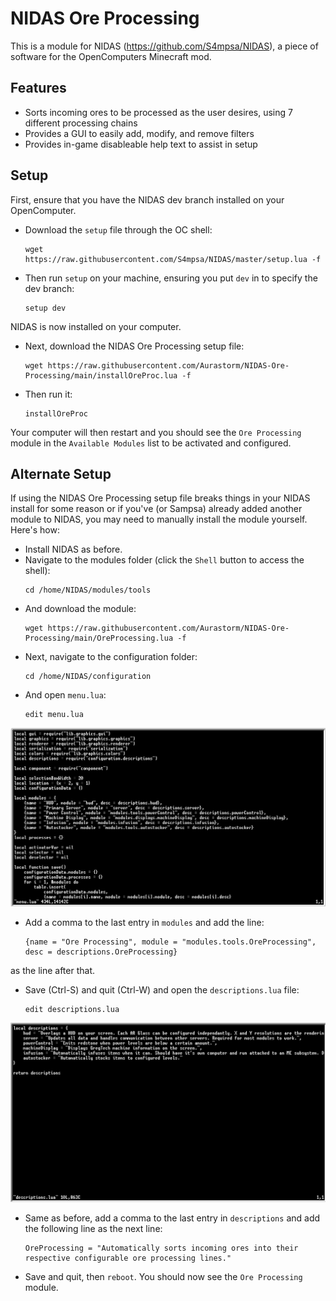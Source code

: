 # NIDAS Ore Processing
 This is a module for NIDAS (https://github.com/S4mpsa/NIDAS), a piece of software for the OpenComputers Minecraft mod.

## Features
* Sorts incoming ores to be processed as the user desires, using 7 different processing chains
* Provides a GUI to easily add, modify, and remove filters
* Provides in-game disableable help text to assist in setup

## Setup
 First, ensure that you have the NIDAS dev branch installed on your OpenComputer.
* Download the `setup` file through the OC shell:
    ```
    wget https://raw.githubusercontent.com/S4mpsa/NIDAS/master/setup.lua -f
    ```
* Then run `setup` on your machine, ensuring you put `dev` in to specify the dev branch:
    ```
    setup dev
    ```
 NIDAS is now installed on your computer.
* Next, download the NIDAS Ore Processing setup file:
    ```
    wget https://raw.githubusercontent.com/Aurastorm/NIDAS-Ore-Processing/main/installOreProc.lua -f
    ```
* Then run it:
    ```
    installOreProc
    ```
 Your computer will then restart and you should see the `Ore Processing` module in the `Available Modules` list to be activated and configured.

## Alternate Setup 
 If using the NIDAS Ore Processing setup file breaks things in your NIDAS install for some reason or if you've (or Sampsa) already added another module to NIDAS, you may need to manually install the module yourself. Here's how:

* Install NIDAS as before.
* Navigate to the modules folder (click the `Shell` button to access the shell):
    ```
    cd /home/NIDAS/modules/tools
    ```
* And download the module:
    ```
    wget https://raw.githubusercontent.com/Aurastorm/NIDAS-Ore-Processing/main/OreProcessing.lua -f
    ```
* Next, navigate to the configuration folder:
    ```
    cd /home/NIDAS/configuration
    ```
* And open `menu.lua`:
    ```
    edit menu.lua
    ```
 ![menu](menu.png)
* Add a comma to the last entry in `modules` and add the line:
    ```
    {name = "Ore Processing", module = "modules.tools.OreProcessing", desc = descriptions.OreProcessing}
    ```
 as the line after that.
* Save (Ctrl-S) and quit (Ctrl-W) and open the `descriptions.lua` file:
    ```
    edit descriptions.lua
    ```
 ![desc](desc.png)
* Same as before, add a comma to the last entry in `descriptions` and add the following line as the next line:
    ```
    OreProcessing = "Automatically sorts incoming ores into their respective configurable ore processing lines."
    ```
* Save and quit, then `reboot`. You should now see the `Ore Processing` module.